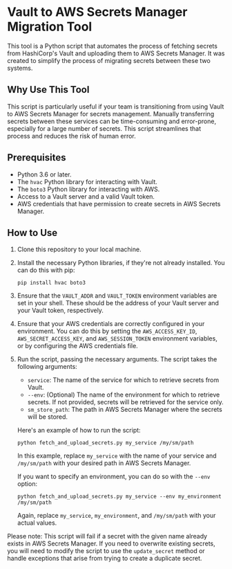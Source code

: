 # Vault to AWS Secrets Manager Migration Tool

This tool is a Python script that automates the process of fetching secrets from HashiCorp's Vault and uploading them to AWS Secrets Manager. It was created to simplify the process of migrating secrets between these two systems. 

## Why Use This Tool

This script is particularly useful if your team is transitioning from using Vault to AWS Secrets Manager for secrets management. Manually transferring secrets between these services can be time-consuming and error-prone, especially for a large number of secrets. This script streamlines that process and reduces the risk of human error.

## Prerequisites

- Python 3.6 or later.
- The `hvac` Python library for interacting with Vault.
- The `boto3` Python library for interacting with AWS.
- Access to a Vault server and a valid Vault token.
- AWS credentials that have permission to create secrets in AWS Secrets Manager.

## How to Use

1. Clone this repository to your local machine.
2. Install the necessary Python libraries, if they're not already installed. You can do this with pip:

    ```
    pip install hvac boto3
    ```

3. Ensure that the `VAULT_ADDR` and `VAULT_TOKEN` environment variables are set in your shell. These should be the address of your Vault server and your Vault token, respectively.

4. Ensure that your AWS credentials are correctly configured in your environment. You can do this by setting the `AWS_ACCESS_KEY_ID`, `AWS_SECRET_ACCESS_KEY`, and `AWS_SESSION_TOKEN` environment variables, or by configuring the AWS credentials file.

5. Run the script, passing the necessary arguments. The script takes the following arguments:

    - `service`: The name of the service for which to retrieve secrets from Vault.
    - `--env`: (Optional) The name of the environment for which to retrieve secrets. If not provided, secrets will be retrieved for the service only.
    - `sm_store_path`: The path in AWS Secrets Manager where the secrets will be stored.

    Here's an example of how to run the script:

    ```shell
    python fetch_and_upload_secrets.py my_service /my/sm/path
    ```

    In this example, replace `my_service` with the name of your service and `/my/sm/path` with your desired path in AWS Secrets Manager.

    If you want to specify an environment, you can do so with the `--env` option:

    ```shell
    python fetch_and_upload_secrets.py my_service --env my_environment /my/sm/path
    ```

    Again, replace `my_service`, `my_environment`, and `/my/sm/path` with your actual values.

Please note: This script will fail if a secret with the given name already exists in AWS Secrets Manager. If you need to overwrite existing secrets, you will need to modify the script to use the `update_secret` method or handle exceptions that arise from trying to create a duplicate secret.
